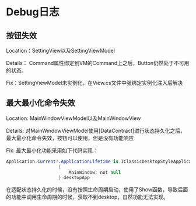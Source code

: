 # Debug日志

## 按钮失效

Location：SettingView以及SettingViewModel

Details： Command属性绑定到VM的Command上之后，Button仍然处于不可用的状态。

Fix：SettingViewModel未实例化，在View.cs文件中强绑定实例化注入后解决

## 最大最小化命令失效

Location: MainWindowViewModel以及MainWindowView

Details: 对MainWindowViewModel使用[DataContract]进行状态持久化之后，最大最小化命令失效，按钮可以使用，但是没有功能响应

Fix: 最大最小化功能采用如下代码实现：

```csharp
Application.Current?.ApplicationLifetime is IClassicDesktopStyleApplicationLifetime
                    {
                        MainWindow: not null
                    } desktopApp
```

在适配状态持久化的时候，没有按照生命周期启动，使用了Show函数，导致后面的功能中调用生命周期的时候，获取不到desktop，自然功能无法实现。

